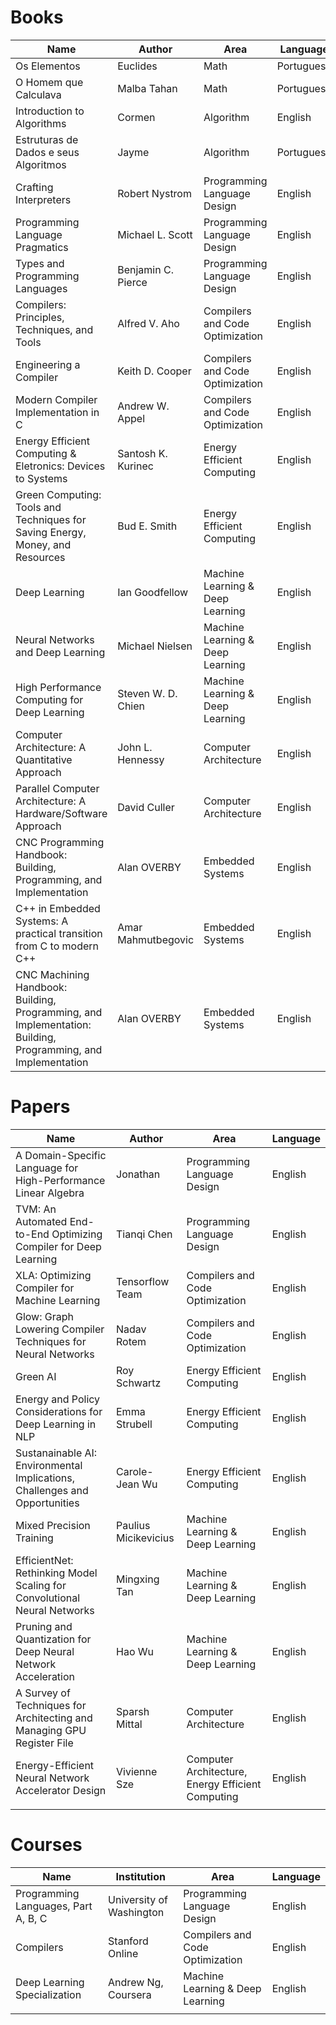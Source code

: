 

# Books

| Name                                                                                                         | Author             | Area                             | Language   |
| ------------------------------------------------------------------------------------------------------------ | ------------------ | -------------------------------- | ---------- |
| Os Elementos                                                                                                 | Euclides           | Math                             | Portuguese |
| O Homem que Calculava                                                                                        | Malba Tahan        | Math                             | Portuguese |
| Introduction to Algorithms                                                                                   | Cormen             | Algorithm                        | English    |
| Estruturas de Dados e seus Algoritmos                                                                        | Jayme              | Algorithm                        | Portuguese |
| Crafting Interpreters                                                                                        | Robert Nystrom     | Programming Language Design      | English    |
| Programming Language Pragmatics                                                                              | Michael L. Scott   | Programming Language Design      | English    |
| Types and Programming Languages                                                                              | Benjamin C. Pierce | Programming Language Design      | English    |
| Compilers: Principles, Techniques, and Tools                                                                 | Alfred V. Aho      | Compilers and Code Optimization  | English    |
| Engineering a Compiler                                                                                       | Keith D. Cooper    | Compilers and Code Optimization  | English    |
| Modern Compiler Implementation in C                                                                          | Andrew W. Appel    | Compilers and Code Optimization  | English    |
| Energy Efficient Computing & Eletronics: Devices to Systems                                                  | Santosh K. Kurinec | Energy Efficient Computing       | English    |
| Green Computing: Tools and Techniques for Saving Energy, Money, and Resources                                | Bud E. Smith       | Energy Efficient Computing       | English    |
| Deep Learning                                                                                                | Ian Goodfellow     | Machine Learning & Deep Learning | English    |
| Neural Networks and Deep Learning                                                                            | Michael Nielsen    | Machine Learning & Deep Learning | English    |
| High Performance Computing for Deep Learning                                                                 | Steven W. D. Chien | Machine Learning & Deep Learning | English    |
| Computer Architecture: A Quantitative Approach                                                               | John L. Hennessy   | Computer Architecture            | English    |
| Parallel Computer Architecture: A Hardware/Software Approach                                                 | David Culler       | Computer Architecture            | English    |
| CNC Programming Handbook: Building, Programming, and Implementation                                          | Alan OVERBY        | Embedded Systems                 | English    |
| C++ in Embedded Systems: A practical transition from C to modern C++                                         | Amar Mahmutbegovic | Embedded Systems                 | English    |
| CNC Machining Handbook: Building, Programming, and Implementation: Building, Programming, and Implementation | Alan OVERBY        | Embedded Systems                 | English    |

# Papers

| Name                                                                       | Author               | Area                                              | Language |
| -------------------------------------------------------------------------- | -------------------- | ------------------------------------------------- | -------- |
| A Domain-Specific Language for High-Performance Linear Algebra             | Jonathan             | Programming Language Design                       | English  |
| TVM: An Automated End-to-End Optimizing Compiler for Deep Learning         | Tianqi Chen          | Programming Language Design                       | English  |
| XLA: Optimizing Compiler for Machine Learning                              | Tensorflow Team      | Compilers and Code Optimization                   | English  |
| Glow: Graph Lowering Compiler Techniques for Neural Networks               | Nadav Rotem          | Compilers and Code Optimization                   | English  |
| Green AI                                                                   | Roy Schwartz         | Energy Efficient Computing                        | English  |
| Energy and Policy Considerations for Deep Learning in NLP                  | Emma Strubell        | Energy Efficient Computing                        | English  |
| Sustanainable AI: Environmental Implications, Challenges and Opportunities | Carole-Jean Wu       | Energy Efficient Computing                        | English  |
| Mixed Precision Training                                                   | Paulius Micikevicius | Machine Learning & Deep Learning                  | English  |
| EfficientNet: Rethinking Model Scaling for Convolutional Neural Networks   | Mingxing Tan         | Machine Learning & Deep Learning                  | English  |
| Pruning and Quantization for Deep Neural Network Acceleration              | Hao Wu               | Machine Learning & Deep Learning                  | English  |
| A Survey of Techniques for Architecting and Managing GPU Register File     | Sparsh Mittal        | Computer Architecture                             | English  |
| Energy-Efficient Neural Network Accelerator Design                         | Vivienne Sze         | Computer Architecture, Energy Efficient Computing | English  |
|                                                                            |                      |                                                   |          |

# Courses

| Name                                | Institution              | Area                             | Language |
| ----------------------------------- | ------------------------ | -------------------------------- | -------- |
| Programming Languages, Part A, B, C | University of Washington | Programming Language Design      | English  |
| Compilers                           | Stanford Online          | Compilers and Code Optimization  | English  |
| Deep Learning Specialization        | Andrew Ng, Coursera      | Machine Learning & Deep Learning | English  |
|                                     |                          |                                  |          |
